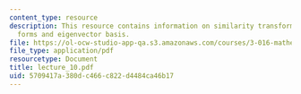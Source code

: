 ```yaml
---
content_type: resource
description: This resource contains information on similarity transformations, quadratic
  forms and eigenvector basis.
file: https://ol-ocw-studio-app-qa.s3.amazonaws.com/courses/3-016-mathematics-for-materials-scientists-and-engineers-fall-2005/5709417a380dc466c822d4484ca46b17_lecture_10.pdf
file_type: application/pdf
resourcetype: Document
title: lecture_10.pdf
uid: 5709417a-380d-c466-c822-d4484ca46b17
---
```

